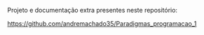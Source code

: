 Projeto e documentação extra presentes neste repositório: 

https://github.com/andremachado35/Paradigmas_programacao_1
